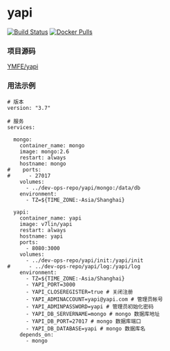 # yapi

[![Build Status](https://cloud.drone.io/api/badges/v7lin/yapi/status.svg)](https://cloud.drone.io/v7lin/yapi)
[![Docker Pulls](https://img.shields.io/docker/pulls/v7lin/yapi.svg)](https://hub.docker.com/r/v7lin/yapi)

### 项目源码

[YMFE/yapi](https://github.com/YMFE/yapi)

### 用法示例

````
# 版本
version: "3.7"

# 服务
services:

  mongo:
    container_name: mongo
    image: mongo:2.6
    restart: always
    hostname: mongo
#    ports:
#      - 27017
    volumes:
      - ../dev-ops-repo/yapi/mongo:/data/db
    environment:
      - TZ=${TIME_ZONE:-Asia/Shanghai}

  yapi:
    container_name: yapi
    image: v7lin/yapi
    restart: always
    hostname: yapi
    ports:
      - 8080:3000
    volumes:
      - ../dev-ops-repo/yapi/init:/yapi/init
#      - ../dev-ops-repo/yapi/log:/yapi/log
    environment:
      - TZ=${TIME_ZONE:-Asia/Shanghai}
      - YAPI_PORT=3000
      - YAPI_CLOSEREGISTER=true # 关闭注册
      - YAPI_ADMINACCOUNT=yapi@yapi.com # 管理员帐号
      - YAPI_ADMINPASSWORD=yapi # 管理员初始化密码
      - YAPI_DB_SERVERNAME=mongo # mongo 数据库地址
      - YAPI_DB_PORT=27017 # mongo 数据库端口
      - YAPI_DB_DATABASE=yapi # mongo 数据库名
    depends_on:
      - mongo
````
